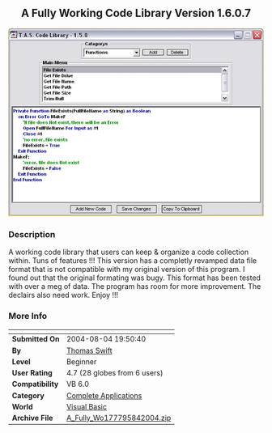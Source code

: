﻿<div align="center">

## A Fully Working Code Library Version 1\.6\.0\.7

<img src="PIC200484237312148.gif">
</div>

### Description

A working code library that users can keep & organize a code collection within. Tuns of features !!! This version has a completly revamped data file format that is not compatible with my original version of this program. I found out that the original formating was bugy. This format has been tested with over a meg of data. The program has room for more improvement. The declairs also need work. Enjoy !!!
 
### More Info
 


<span>             |<span>
---                |---
**Submitted On**   |2004-08-04 19:50:40
**By**             |[Thomas Swift](https://github.com/Planet-Source-Code/PSCIndex/blob/master/ByAuthor/thomas-swift.md)
**Level**          |Beginner
**User Rating**    |4.7 (28 globes from 6 users)
**Compatibility**  |VB 6\.0
**Category**       |[Complete Applications](https://github.com/Planet-Source-Code/PSCIndex/blob/master/ByCategory/complete-applications__1-27.md)
**World**          |[Visual Basic](https://github.com/Planet-Source-Code/PSCIndex/blob/master/ByWorld/visual-basic.md)
**Archive File**   |[A\_Fully\_Wo177795842004\.zip](https://github.com/Planet-Source-Code/thomas-swift-a-fully-working-code-library-version-1-6-0-7__1-55361/archive/master.zip)








